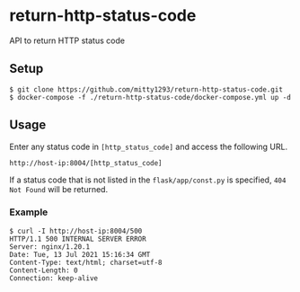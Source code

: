 # return-http-status-code
API to return HTTP status code
## Setup
```
$ git clone https://github.com/mitty1293/return-http-status-code.git
$ docker-compose -f ./return-http-status-code/docker-compose.yml up -d
```
## Usage
Enter any status code in `[http_status_code]` and access the following URL.
```
http://host-ip:8004/[http_status_code]
```
If a status code that is not listed in the `flask/app/const.py` is specified, `404 Not Found` will be returned.
### Example
```Shell
$ curl -I http://host-ip:8004/500
HTTP/1.1 500 INTERNAL SERVER ERROR
Server: nginx/1.20.1
Date: Tue, 13 Jul 2021 15:16:34 GMT
Content-Type: text/html; charset=utf-8
Content-Length: 0
Connection: keep-alive
```
